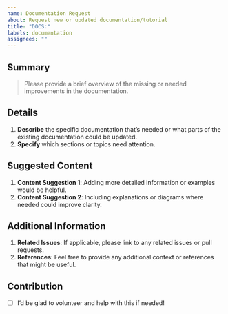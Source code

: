 ```yaml
---
name: Documentation Request
about: Request new or updated documentation/tutorial
title: "DOCS:"
labels: documentation
assignees: ""
---
```


## Summary

> Please provide a brief overview of the missing or needed improvements in the documentation.

## Details

1. **Describe** the specific documentation that’s needed or what parts of the existing documentation could be updated.
2. **Specify** which sections or topics need attention.

## Suggested Content

1. **Content Suggestion 1**: Adding more detailed information or examples would be helpful.
2. **Content Suggestion 2**: Including explanations or diagrams where needed could improve clarity.

## Additional Information

1. **Related Issues**: If applicable, please link to any related issues or pull requests.
2. **References**: Feel free to provide any additional context or references that might be useful.

## Contribution

- [ ] I’d be glad to volunteer and help with this if needed!
